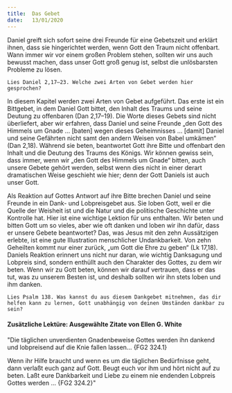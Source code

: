 ```yaml
---
title:  Das Gebet
date:   13/01/2020
---
```


Daniel greift sich sofort seine drei Freunde für eine Gebetszeit und erklärt ihnen, dass sie hingerichtet werden, wenn Gott den Traum nicht offenbart. Wann immer wir vor einem großen Problem stehen, sollten wir uns auch bewusst machen, dass unser Gott groß genug ist, selbst die unlösbarsten Probleme zu lösen.

`Lies Daniel 2,17–23. Welche zwei Arten von Gebet werden hier gesprochen?`

In diesem Kapitel werden zwei Arten von Gebet aufgeführt. Das erste ist ein Bittgebet, in dem Daniel Gott bittet, den Inhalt des Traums und seine Deutung zu offenbaren (Dan 2,17–19). Die Worte dieses Gebets sind nicht überliefert, aber wir erfahren, dass Daniel und seine Freunde „den Gott des Himmels um Gnade … [baten] wegen dieses Geheimnisses … [damit] Daniel und seine Gefährten nicht samt den andern Weisen von Babel umkämen“ (Dan 2,18). Während sie beten, beantwortet Gott ihre Bitte und offenbart den Inhalt und die Deutung des Traums des Königs. Wir können gewiss sein, dass immer, wenn wir „den Gott des Himmels um Gnade“ bitten, auch unsere ­Gebete ­gehört werden, selbst wenn dies nicht in einer derart dramatischen Weise geschieht wie hier; denn der Gott Daniels ist auch unser Gott.

Als Reaktion auf Gottes Antwort auf ihre Bitte brechen Daniel und seine Freunde in ein Dank- und Lobpreisgebet aus. Sie loben Gott, weil er die Quelle der Weisheit ist und die Natur und die politische Geschichte unter Kontrolle hat. Hier ist eine wichtige Lektion für uns enthalten. Wir beten und bitten Gott um so vieles, aber wie oft danken und loben wir ihn dafür, dass er unsere Gebete beantwortet? Das, was Jesus mit den zehn Aussätzigen erlebte, ist eine gute Illustration menschlicher Undankbarkeit. Von zehn Geheilten kommt nur einer zurück, „um Gott die Ehre zu geben“ (Lk 17,18). Daniels Reaktion erinnert uns nicht nur daran, wie wichtig Danksagung und Lobpreis sind, sondern enthüllt auch den Charakter des Gottes, zu dem wir beten. Wenn wir zu Gott beten, können wir darauf vertrauen, dass er das tut, was zu unserem Besten ist, und deshalb sollten wir ihn stets loben und ihm danken.

`Lies Psalm 138. Was kannst du aus diesem Dankgebet mitnehmen, das dir helfen kann zu lernen, Gott unabhängig von deinen Umständen dankbar zu sein?`

#### Zusätzliche Lektüre: Ausgewählte Zitate von Ellen G. White

"Die täglichen unverdienten Gnadenbeweise Gottes werden ihn dankend und lobpreisend auf die Knie fallen lassen... {FG2 324.1}

Wenn ihr Hilfe braucht und wenn es um die täglichen Bedürfnisse geht, dann verlaßt euch ganz auf Gott. Beugt euch vor ihm und hört nicht auf zu beten. Laßt eure Dankbarkeit und Liebe zu einem nie endenden Lobpreis Gottes werden ... {FG2 324.2}"